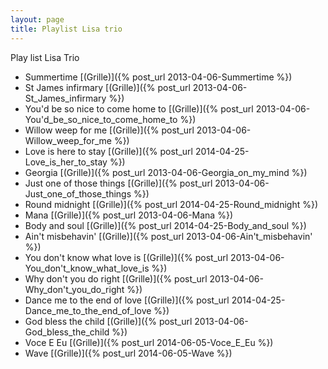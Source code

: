 ```yaml
---
layout: page
title: Playlist Lisa trio
---
```


Play list Lisa Trio

* Summertime [(Grille)]({% post_url 2013-04-06-Summertime %})
* St James infirmary [(Grille)]({% post_url 2013-04-06-St_James_infirmary %})
* You'd be so nice to come home to [(Grille)]({% post_url 2013-04-06-You'd_be_so_nice_to_come_home_to %})
* Willow weep for me [(Grille)]({% post_url 2013-04-06-Willow_weep_for_me %})
* Love is here to stay [(Grille)]({% post_url 2014-04-25-Love_is_her_to_stay %})
* Georgia [(Grille)]({% post_url 2013-04-06-Georgia_on_my_mind %})
* Just one of those things [(Grille)]({% post_url 2013-04-06-Just_one_of_those_things %})
* Round midnight [(Grille)]({% post_url  2014-04-25-Round_midnight %})
* Mana [(Grille)]({% post_url 2013-04-06-Mana %})
* Body and soul [(Grille)]({% post_url 2014-04-25-Body_and_soul %})
* Ain't misbehavin' [(Grille)]({% post_url 2013-04-06-Ain't_misbehavin' %})
* You don't know what love is [(Grille)]({% post_url 2013-04-06-You_don't_know_what_love_is %})
* Why don't you do right [(Grille)]({% post_url 2013-04-06-Why_don't_you_do_right %})
* Dance me to the end of love [(Grille)]({% post_url 2014-04-25-Dance_me_to_the_end_of_love %})
* God bless the child [(Grille)]({% post_url 2013-04-06-God_bless_the_child %})
* Voce E Eu [(Grille)]({% post_url 2014-06-05-Voce_E_Eu %})
* Wave [(Grille)]({% post_url 2014-06-05-Wave %})
